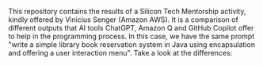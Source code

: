 This repository contains the results of a Silicon Tech Mentorship activity, kindly offered by Vinicius Senger (Amazon AWS). It is a comparison of different outputs that AI tools ChatGPT, Amazon Q and GitHub Copilot offer to help in the programming process. In this case, we have the same prompt "write a simple library book reservation system in Java using encapsulation and offering a user interaction menu". Take a look at the differences:

